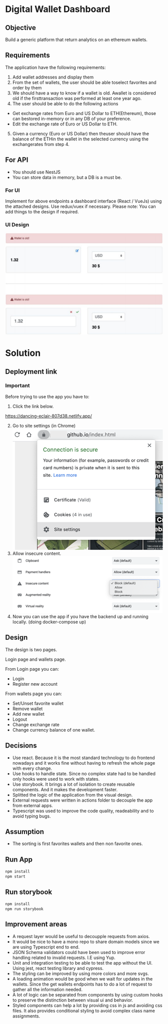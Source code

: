 # Digital Wallet Dashboard

## Objective

Build a generic platform that return analytics on an ethereum wallets.

## Requirements

The application have the following requirements:

1. Add wallet addresses and display them
2. From the set of wallets, the user should be able toselect favorites and order by them
3. We should have a way to know if a wallet is old. Awallet is considered old if the firsttransaction was performed at least one year ago.
4. The user should be able to do the following actions

- Get exchange rates from Euro and US Dollar to ETH(Ethereum), those can bestored in-memory or in any DB of your preference.
- Edit the exchange rate of Euro or US Dollar to ETH.

5.  Given a currency (Euro or US Dollar) then theuser should have the balance of the ETHin the wallet in the selected currency using the exchangerates from step 4.

## For API

- You should use NestJS
- You can store data in memory, but a DB is a must be.

### For UI

Implement for above endpoints a dashboard interface (React / VueJs) using the attached designs.
Use redux/vuex if necessary. Please note: You can add things to the design if required.

### UI Design

![](https://raw.githubusercontent.com/yaritaft/wallet-analytics-nest/master/doc/ui-design2.png)

# Solution

## Deployment link

### Important

Before trying to use the app you have to:

1. Click the link below.

https://dancing-eclair-807d38.netlify.app/

2. Go to site settings (in Chrome)
   ![](https://raw.githubusercontent.com/yaritaft/wallet-analytics-frontend/master/docs/iwBRO.png)
3. Allow insecure content.
   ![](https://raw.githubusercontent.com/yaritaft/wallet-analytics-frontend/master/docs/VgkNP.png)
4. Now you can use the app if you have the backend up and running locally. (doing docker-compose up)

## Design

The design is two pages.

Login page and wallets page.

From Login page you can:

- Login
- Register new account

From wallets page you can:

- Set/Unset favorite wallet
- Remove wallet
- Add new wallet
- Logout
- Change exchange rate
- Change currency balance of one wallet.

## Decisions

- Use react. Because it is the most standard technology to do frontend nowadays and it works fine without having to refresh the whole page with every change.
- Use hooks to handle state. Since no complex state had to be handled only hooks were used to work with states.
- Use storybook. It brings a lot of isolation to create reusable components. And it makes the development faster.
- Splitted the logic of the application from the visual design.
- External requests were written in actions folder to decouple the app from external apps.
- Typescript was used to improve the code quality, readeability and to avoid typing bugs.

## Assumption

- The sorting is first favorites wallets and then non favorite ones.

## Run App

```
npm install
npm start
```

## Run storybook

```
npm install
npm run storybook
```

## Improvement areas

- A request layer would be useful to decoupple requests from axios.
- It would be nice to have a mono repo to share domain models since we are using Typescript end to end.
- JSON Schema validators could have been used to improve error handling related to invalid requests. I.E using Yup.
- Unit and integration testing to be able to test the app without the UI. Using jest, react testing library and cypress.
- The styling can be improved by using more colors and more svgs.
- A loading animation would be good when we wait for updates in the wallets. Since the get wallets endpoints has to do a lot of request to gather all the information needed.
- A lot of logic can be separated from components by using custom hooks to preserve the distinction between visual ui and behavior.
- Styled components can help a lot by providing css in js and avoiding css files. It also provides conditional styling to avoid complex class name assignments.
